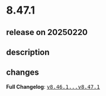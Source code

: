 # 8.47.1

## release on 20250220

## description

## changes

<strong>Full Changelog</strong>: <a class="commit-link" href="https://github.com/openrewrite/rewrite/compare/v8.46.1...v8.47.1"><tt>v8.46.1...v8.47.1</tt></a>

